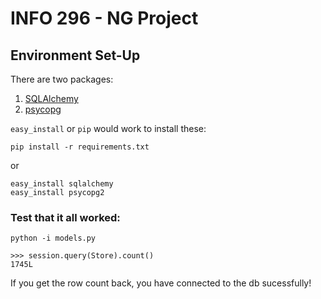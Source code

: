 # INFO 296 - NG Project

## Environment Set-Up

There are two packages:

1. [SQLAlchemy](http://www.sqlalchemy.org/)
2. [psycopg](http://initd.org/psycopg/)

`easy_install` or `pip` would work to install these:

```
pip install -r requirements.txt
```
or
```
easy_install sqlalchemy
easy_install psycopg2
```

### Test that it all worked:
    
```
python -i models.py

>>> session.query(Store).count()
1745L
```
If you get the row count back, you have connected to the db sucessfully!

